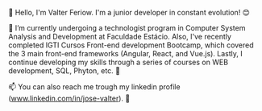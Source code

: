 👋 Hello, I'm Valter Feriow. I'm a junior developer in constant evolution! 😊 

🌱 I’m currently undergoing a technologist program in Computer System Analysis and Development at Faculdade Estácio. Also, I've recently completed IGTI Cursos Front-end development Bootcamp, which covered the 3 main front-end frameworks (Angular, React, and Vue.js). Lastly, I continue developing my skills through a series of courses on WEB development, SQL, Phyton, etc. 🌳  

📫 You can also reach me trough my linkedin profile (www.linkedin.com/in/jose-valter). 📨

<!---
Feriow/Feriow is a ✨ special ✨ repository because its `README.md` (this file) appears on your GitHub profile.
You can click the Preview link to take a look at your changes.
--->

